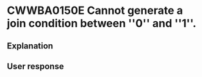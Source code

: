 # CWWBA0150E Cannot generate a join condition between ''0'' and ''1''.

## Explanation

## User response